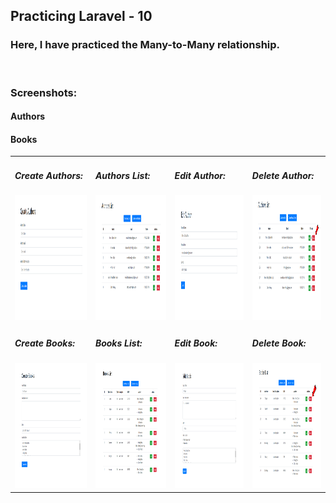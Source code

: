 <!DOCTYPE html>
<html>
<body>

  <h2>Practicing Laravel - 10</h2>
  <h3><b>Here, I have practiced the Many-to-Many relationship.</b></h3>
  <br>

  <h3>Screenshots:</h3>

  <table>
    <tr>
      <h4>Authors</h4>
      <td>
        <h5>Create Authors:</h5>
        <img src="Screenshots/Authors/Create Authors.PNG" alt="Image is not available" width="200" height="200">
      </td>
      <td>
        <h5>Authors List:</h5>
        <img src="Screenshots/Authors/Authors List.PNG" alt="Image is not available" width="200" height="200">
      </td>
      <td>
        <h5>Edit Author:</h5>
        <img src="Screenshots/Authors/Edit Author.PNG" alt="Image is not available" width="200" height="200">
      </td>
      <td>
        <h5>Delete Author:</h5>
        <img src="Screenshots/Authors/Delete Author.PNG" alt="Image is not available" width="200" height="200">
      </td>
    </tr>
    <tr>
      <h4>Books</h4>
      <td>
        <h5>Create Books:</h5>
        <img src="Screenshots/Books/Create Books.PNG" alt="Image is not available" width="200" height="200">    
      </td>
      <td>
        <h5>Books List:</h5>
        <img src="Screenshots/Books/Books List.PNG" alt="Image is not available" width="200" height="200">    
      </td>
      <td>
        <h5>Edit Book:</h5>
        <img src="Screenshots/Books/Edit Book.PNG" alt="Image is not available" width="200" height="200">    
      </td>
      <td>
        <h5>Delete Book:</h5>
        <img src="Screenshots/Books/Delete Book.PNG" alt="Image is not available" width="200" height="200">    
      </td>
    </tr>
  </table>
  <br>
</body>
</html>